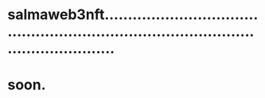 # salmaweb3nft.............................................................................................................
# soon.
